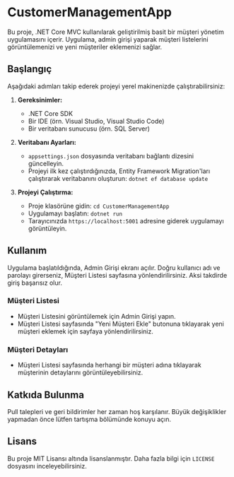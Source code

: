 # CustomerManagementApp

Bu proje, .NET Core MVC kullanılarak geliştirilmiş basit bir müşteri yönetim uygulamasını içerir. Uygulama, admin girişi yaparak müşteri listelerini görüntülemenizi ve yeni müşteriler eklemenizi sağlar.

## Başlangıç

Aşağıdaki adımları takip ederek projeyi yerel makinenizde çalıştırabilirsiniz:

1. **Gereksinimler:**
   - .NET Core SDK
   - Bir IDE (örn. Visual Studio, Visual Studio Code)
   - Bir veritabanı sunucusu (örn. SQL Server)

2. **Veritabanı Ayarları:**
   - `appsettings.json` dosyasında veritabanı bağlantı dizesini güncelleyin.
   - Projeyi ilk kez çalıştırdığınızda, Entity Framework Migration'ları çalıştırarak veritabanını oluşturun: `dotnet ef database update`

3. **Projeyi Çalıştırma:**
   - Proje klasörüne gidin: `cd CustomerManagementApp`
   - Uygulamayı başlatın: `dotnet run`
   - Tarayıcınızda `https://localhost:5001` adresine giderek uygulamayı görüntüleyin.

## Kullanım

Uygulama başlatıldığında, Admin Girişi ekranı açılır. Doğru kullanıcı adı ve parolayı girerseniz, Müşteri Listesi sayfasına yönlendirilirsiniz. Aksi takdirde giriş başarısız olur.

### Müşteri Listesi

- Müşteri Listesini görüntülemek için Admin Girişi yapın.
- Müşteri Listesi sayfasında "Yeni Müşteri Ekle" butonuna tıklayarak yeni müşteri eklemek için sayfaya yönlendirilirsiniz.

### Müşteri Detayları

- Müşteri Listesi sayfasında herhangi bir müşteri adına tıklayarak müşterinin detaylarını görüntüleyebilirsiniz.

## Katkıda Bulunma

Pull talepleri ve geri bildirimler her zaman hoş karşılanır. Büyük değişiklikler yapmadan önce lütfen tartışma bölümünde konuyu açın.

## Lisans

Bu proje MIT Lisansı altında lisanslanmıştır. Daha fazla bilgi için `LICENSE` dosyasını inceleyebilirsiniz.
